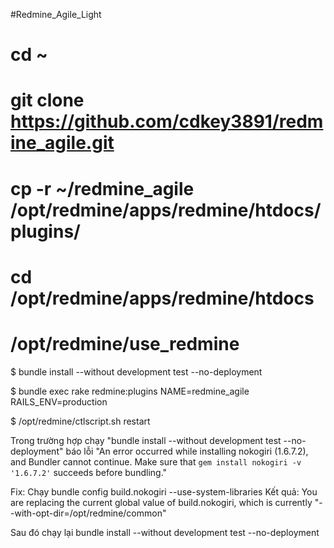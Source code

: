 #Redmine_Agile_Light
# cd ~

# git clone https://github.com/cdkey3891/redmine_agile.git

# cp -r ~/redmine_agile /opt/redmine/apps/redmine/htdocs/plugins/

# cd /opt/redmine/apps/redmine/htdocs

# /opt/redmine/use_redmine

$ bundle install --without development test --no-deployment

$ bundle exec rake redmine:plugins NAME=redmine_agile RAILS_ENV=production

$ /opt/redmine/ctlscript.sh restart

Trong trường hợp chạy "bundle install --without development test --no-deployment"
báo lỗi
"An error occurred while installing nokogiri (1.6.7.2), and Bundler cannot continue.
Make sure that `gem install nokogiri -v '1.6.7.2'` succeeds before bundling."

Fix: Chạy
bundle config build.nokogiri --use-system-libraries
Kết quả:
You are replacing the current global value of build.nokogiri, which is currently "--with-opt-dir=/opt/redmine/common"

Sau đó chạy lại
bundle install --without development test --no-deployment

